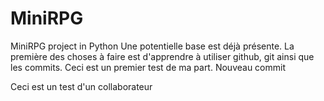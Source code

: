 # MiniRPG
MiniRPG project in Python
Une potentielle base est déjà présente. La première des choses à faire est d'apprendre à utiliser github, git ainsi que les commits.
Ceci est un premier test de ma part.
Nouveau commit

Ceci est un test d'un collaborateur